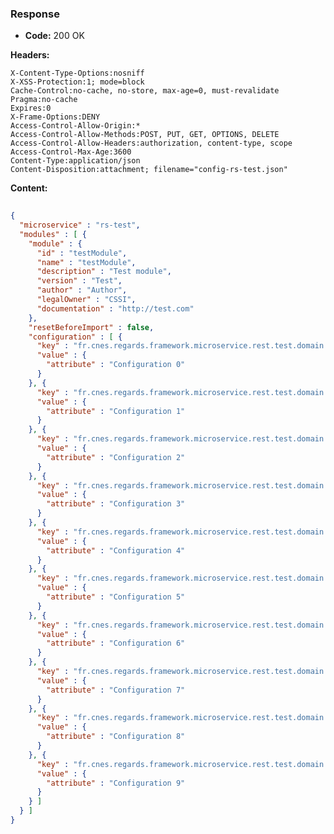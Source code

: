 ### Response

* **Code:** 200 OK

**Headers:**

`X-Content-Type-Options:nosniff`  
`X-XSS-Protection:1; mode=block`  
`Cache-Control:no-cache, no-store, max-age=0, must-revalidate`  
`Pragma:no-cache`  
`Expires:0`  
`X-Frame-Options:DENY`  
`Access-Control-Allow-Origin:*`  
`Access-Control-Allow-Methods:POST, PUT, GET, OPTIONS, DELETE`  
`Access-Control-Allow-Headers:authorization, content-type, scope`  
`Access-Control-Max-Age:3600`  
`Content-Type:application/json`  
`Content-Disposition:attachment; filename="config-rs-test.json"`  

**Content:**

```json
    
{
  "microservice" : "rs-test",
  "modules" : [ {
    "module" : {
      "id" : "testModule",
      "name" : "testModule",
      "description" : "Test module",
      "version" : "Test",
      "author" : "Author",
      "legalOwner" : "CSSI",
      "documentation" : "http://test.com"
    },
    "resetBeforeImport" : false,
    "configuration" : [ {
      "key" : "fr.cnes.regards.framework.microservice.rest.test.domain.ConfigurationPojo",
      "value" : {
        "attribute" : "Configuration 0"
      }
    }, {
      "key" : "fr.cnes.regards.framework.microservice.rest.test.domain.ConfigurationPojo",
      "value" : {
        "attribute" : "Configuration 1"
      }
    }, {
      "key" : "fr.cnes.regards.framework.microservice.rest.test.domain.ConfigurationPojo",
      "value" : {
        "attribute" : "Configuration 2"
      }
    }, {
      "key" : "fr.cnes.regards.framework.microservice.rest.test.domain.ConfigurationPojo",
      "value" : {
        "attribute" : "Configuration 3"
      }
    }, {
      "key" : "fr.cnes.regards.framework.microservice.rest.test.domain.ConfigurationPojo",
      "value" : {
        "attribute" : "Configuration 4"
      }
    }, {
      "key" : "fr.cnes.regards.framework.microservice.rest.test.domain.ConfigurationPojo",
      "value" : {
        "attribute" : "Configuration 5"
      }
    }, {
      "key" : "fr.cnes.regards.framework.microservice.rest.test.domain.ConfigurationPojo",
      "value" : {
        "attribute" : "Configuration 6"
      }
    }, {
      "key" : "fr.cnes.regards.framework.microservice.rest.test.domain.ConfigurationPojo",
      "value" : {
        "attribute" : "Configuration 7"
      }
    }, {
      "key" : "fr.cnes.regards.framework.microservice.rest.test.domain.ConfigurationPojo",
      "value" : {
        "attribute" : "Configuration 8"
      }
    }, {
      "key" : "fr.cnes.regards.framework.microservice.rest.test.domain.ConfigurationPojo",
      "value" : {
        "attribute" : "Configuration 9"
      }
    } ]
  } ]
}
```
